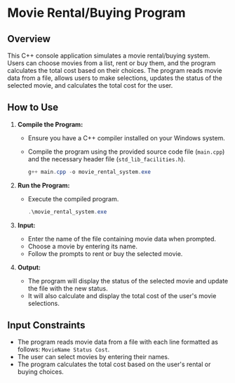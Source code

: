 # Movie Rental/Buying Program

## Overview

This C++ console application simulates a movie rental/buying system. Users can choose movies from a list, rent or buy them, and the program calculates the total cost based on their choices. The program reads movie data from a file, allows users to make selections, updates the status of the selected movie, and calculates the total cost for the user.

## How to Use

1. **Compile the Program:**
   - Ensure you have a C++ compiler installed on your Windows system.
   - Compile the program using the provided source code file (`main.cpp`) and the necessary header file (`std_lib_facilities.h`).

     ```powershell
     g++ main.cpp -o movie_rental_system.exe
     ```

2. **Run the Program:**
   - Execute the compiled program.

     ```powershell
     .\movie_rental_system.exe
     ```

3. **Input:**
   - Enter the name of the file containing movie data when prompted.
   - Choose a movie by entering its name.
   - Follow the prompts to rent or buy the selected movie.

4. **Output:**
   - The program will display the status of the selected movie and update the file with the new status.
   - It will also calculate and display the total cost of the user's movie selections.

## Input Constraints

- The program reads movie data from a file with each line formatted as follows: `MovieName Status Cost`.
- The user can select movies by entering their names.
- The program calculates the total cost based on the user's rental or buying choices.

